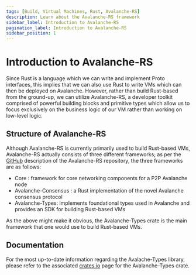 ```yaml
---
tags: [Build, Virtual Machines, Rust, Avalanche-RS]
description: Learn about the Avalanche-RS framework
sidebar_label: Introduction to Avalanche-RS
pagination_label: Introduction to Avalanche-RS
sidebar_position: 1
---
```


# Introduction to Avalanche-RS

Since Rust is a language which we can write and implement Proto interfaces, this implies that we can also use Rust to write VMs which can then be deployed on Avalanche. However, rather than build Rust-based from the ground-up, we can utilize Avalanche-RS, a developer toolkit comprised of powerful building blocks and primitive types which allow us to focus exclusively on the business logic of our VM rather than working on low-level logic.

## Structure of Avalanche-RS

Although Avalanche-RS is currently primarily used to build Rust-based VMs, Avalanche-RS actually consists of three different frameworks; as per the [GitHub](https://github.com/ava-labs/avalanche-rs) description of the Avalanche-RS repository, the three frameworks are as follows:

- Core : framework for core networking components for a P2P Avalanche node
- Avalanche-Consensus : a Rust implementation of the novel Avalanche consensus protocol
- Avalanche-Types: implements foundational types used in Avalanche and provides an SDK for building Rust-based VMs

As the above might make it obvious, the Avalanche-Types crate is the main framework that one would use to build Rust-based VMs.

## Documentation

For the most up-to-date information regarding the Avalache-Types library, please refer to the associated [crates.io](https://crates.io/crates/avalanche-types) page for the Avalanche-Types crate.
